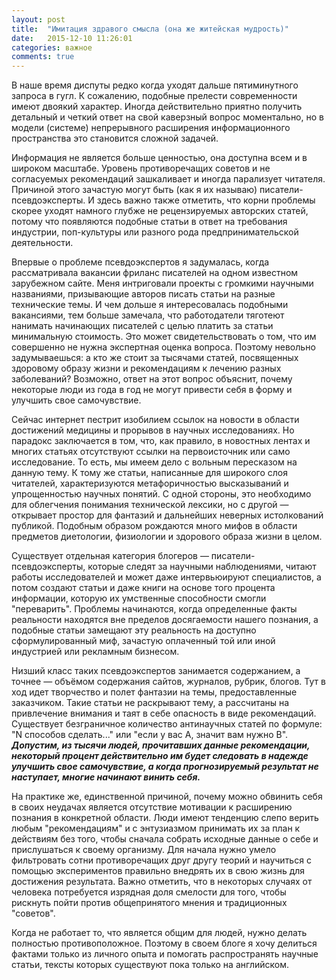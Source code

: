 ```yaml
---
layout: post
title:  "Имитация здравого смысла (она же житейская мудрость)"
date:   2015-12-10 11:26:01
categories: важное
comments: true
---
```


В наше время диспуты редко когда уходят дальше пятиминутного запроса в гугл. К сожалению, подобные прелести современности имеют двоякий характер. Иногда действительно приятно получить детальный и четкий ответ на свой каверзный вопрос моментально, но в модели (системе) непрерывного расширения информационного пространства это становится сложной задачей.

Информация не является больше ценностью, она доступна всем и в широком масштабе. Уровень противоречащих советов и не согласуемых рекомендаций зашкаливает и иногда парализует читателя. Причиной этого зачастую могут быть (как я их называю) писатели-псевдоэксперты. И здесь важно также отметить, что корни проблемы скорее уходят намного глубже не рецензируемых авторских статей, потому что появляются подобные статьи в ответ на требования индустрии, поп-культуры или разного рода предпринимательской деятельности.

Впервые о проблеме псевдоэкспертов я задумалась, когда рассматривала вакансии фриланс писателей на одном известном зарубежном сайте. Меня интриговали проекты с громкими научными названиями, призывающие авторов писать статьи на разные технические темы. И чем дольше я интересовалась подобными вакансиями, тем больше замечала, что работодатели тяготеют нанимать начинающих писателей с целью платить за статьи минимальную стоимость. Это может свидетельствовать о том, что им совершенно не нужна экспертная оценка вопроса. Поэтому невольно задумываешься: а кто же стоит за тысячами статей, посвященных здоровому образу жизни и рекомендациям к лечению разных заболеваний? Возможно, ответ на этот вопрос объяснит, почему некоторые люди из года в год не могут привести себя в форму и улучшить свое самочувствие. 

Сейчас интернет пестрит изобилием ссылок на новости в области достижений медицины и прорывов в научных исследованиях. Но парадокс заключается в том, что, как правило, в новостных лентах и многих статьях отсутствуют ссылки на первоисточник или само исследование. То есть, мы имеем дело с вольным пересказом на данную тему. К тому же статьи, написанные для широкого слоя читателей, характеризуются метафоричностью высказываний и упрощенностью научных понятий. С одной стороны, это необходимо для облегчения понимания технической лексики, но с другой — открывает простор для фантазий и дальнейших неверных истолкований публикой. Подобным образом рождаются много мифов в области предметов диетологии, физиологии и здорового образа жизни в целом. 

Существует отдельная категория блогеров — писатели-псевдоэксперты, которые следят за научными наблюдениями, читают работы исследователей и может даже интервьюируют специалистов, а потом создают статьи и даже книги на основе того процента информации, которую их умственные способности смогли "переварить". Проблемы начинаются, когда определенные факты реальности находятся вне пределов досягаемости нашего познания, а подобные статьи замещают эту реальность на доступно сформулированный миф, зачастую оплаченный той или иной индустрией или рекламным бизнесом.

Низший класс таких псевдоэкспертов занимается содержанием, а точнее — объёмом содержания сайтов, журналов, рубрик, блогов. Тут в ход идет творчество и полет фантазии на темы, предоставленные заказчиком. Такие статьи не раскрывают тему, а рассчитаны на привлечение внимания и таят в себе опасность в виде рекомендаций. Существует безграничное количество антинаучных статей по формуле: "N способов сделать..." или "если у вас А, значит вам нужно В". ***Допустим, из тысячи людей, прочитавших данные рекомендации, некоторый процент действительно им будет следовать в надежде улучшить свое самочувствие, а когда прогнозируемый результат не наступает, многие начинают винить себя.***

На практике же, единственной причиной, почему можно обвинить себя в своих неудачах является отсутствие мотивации к расширению познания в конкретной области. Люди имеют тенденцию слепо верить любым "рекомендациям" и с энтузиазмом принимать их за план к действиям без того, чтобы сначала собрать исходные данные о себе и прислушаться к своему организму. Для начала нужно умело фильтровать сотни противоречащих друг другу теорий и научиться с помощью экспериментов правильно внедрять их в свою жизнь для достижения результата. Важно отметить, что в некоторых случаях от человека потребуется изрядная доля смелости для того, чтобы рискнуть пойти против общепринятого мнения и традиционных "советов".

Когда не работает то, что является общим для людей, нужно делать полностью противоположное. Поэтому в своем блоге я хочу делиться фактами только из личного опыта и помогать распространять научные статьи, тексты которых существуют пока только на английском. 
